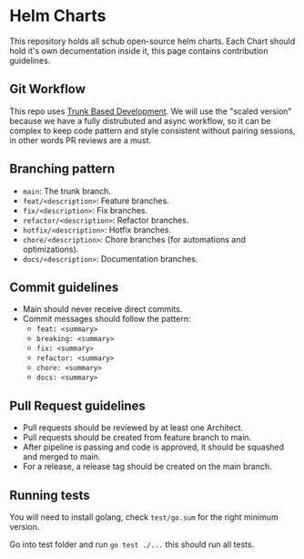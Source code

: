 # Helm Charts
This repository holds all schub open-source helm charts. Each Chart should hold it's own decumentation inside it, this page contains contribution guidelines.

## Git Workflow
This repo uses [Trunk Based Development](https://trunkbaseddevelopment.com/#scaled-trunk-based-development). We will use the "scaled version" because we have a fully distrubuted and async workflow, so it can be complex to keep code pattern and style consistent without pairing sessions, in other words PR reviews are a must.

## Branching pattern
- `main`: The trunk branch.
- `feat/<description>`: Feature branches.
- `fix/<description>`: Fix branches.
- `refactor/<description>`: Refactor branches.
- `hotfix/<description>`: Hotfix branches.
- `chore/<description>`: Chore branches (for automations and optimizations).
- `docs/<description>`: Documentation branches.

## Commit guidelines

- Main should never receive direct commits.
- Commit messages should follow the pattern:
    - `feat: <summary>`
    - `breaking: <summary>`
    - `fix: <summary>`
    - `refactor: <summary>`
    - `chore: <summary>`
    - `docs: <summary>`

## Pull Request guidelines
- Pull requests should be reviewed by at least one Architect.
- Pull requests should be created from feature branch to main.
- After pipeline is passing and code is approved, it should be squashed and merged to main.
- For a release, a release tag should be created on the main branch.

## Running tests
You will need to install golang, check `test/go.sum` for the right minimum version.

Go into test folder and run `go test ./...` this should run all tests.
